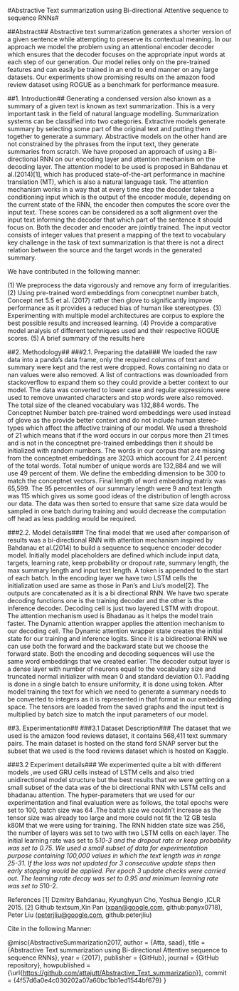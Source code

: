 #Abstractive Text summarization using Bi-directional Attentive sequence to sequence RNNs#

##Abstract##
Abstractive text summarization generates a shorter version of a given sentence while attempting to preserve its contextual meaning. In our approach we model the problem using an attentional encoder decoder which ensures that the decoder focuses on the appropriate input words at each step of our generation. Our model relies only on the pre-trained features and can easily be trained in an end to end manner on any large datasets. Our experiments show promising results on the amazon food review dataset using ROGUE as a benchmark for performance measure. 

##1. Introduction##
	Generating a condensed version also known as a summary of a given text is known as text summarization. This is a very important task in the field of natural language modelling. Summarization systems can be classified into two categories. Extractive models generate summary by selecting some part of the original text and putting them together to generate a summary. Abstractive models on the other hand are not constrained by the phrases from the input text, they generate summaries from scratch.
We have proposed an approach of using a Bi-directional RNN on our encoding layer and attention mechanism on the decoding layer. The attention model to be used is proposed in Bahdanau et al.(2014)[1], which has produced state-of-the-art performance in machine translation (MT), which is also a natural language task.
	The attention mechanism works in a way that at every time step the decoder takes a conditioning input which is the output of the encoder module, depending on the current state of the RNN, the encoder then computes the score over the input text. These scores can be considered as a soft alignment over the input text informing the decoder that which part of the sentence it should focus on. Both the decoder and encoder are jointly trained. The input vector consists of integer values that present a mapping of the text to vocabulary key challenge in the task of text summarization is that there is not a direct relation between the source and the target words in the generated summary. 

We have contributed in the following manner:

(1)	We preprocess the data vigorously and remove any form of irregularities.
(2)	Using pre-trained word embeddings from conecptnet number batch, Concept net 5.5 et al. (2017) rather then glove to significantly improve performance as it provides a reduced bias of human like stereotypes.
(3)	Experimenting with multiple model architectures are corpus to explore the best possible results and increased learning. 
(4)	Provide a comparative model analysis of different techniques used and their respective ROGUE scores.
(5)	A brief summary of the results here

##2. Methodology##
###2.1. Preparing the data###
	We loaded the raw data into a panda’s data frame, only the required columns of text and summary were kept and the rest were dropped. Rows containing no data or nan values were also removed. A list of contractions was downloaded from stackoverflow to expand them so they could provide a better context to our model. The data was converted to lower case and regular expressions were used to remove unwanted characters and stop words were also removed. The total size of the cleaned vocabulary was 132,884 words. The Conceptnet Number batch pre-trained word embeddings were used instead of glove as the provide better context and do not include human stereo-types which affect the affective training of our model. We used a threshold of 21 which means that if the word occurs in our corpus more then 21 times and is not in the conceptnet pre-trained embeddings then it should be initialized with random numbers. The words in our corpus that are missing from the conceptnet embeddings are 3203 which account for 2.41 percent of the total words. Total number of unique words are 132,884 and we will use 49 percent of them. We define the embedding dimension to be 300 to match the conceptnet vectors. Final length of word embedding matrix was 65,599. The 95 percentiles of our summary length were 9 and text length was 115 which gives us some good ideas of the distribution of length across our data. The data was then sorted to ensure that same size data would be sampled in one batch during training and would decrease the computation off head as less padding would be required.

###2.2. Model details###
The final model that we used after comparison of results was a bi-directional RNN with attention mechanism inspired by Bahdanau et al.(2014) to build a sequence to sequence encoder decoder model. Initially model placeholders are defined which include input data, targets, learning rate, keep probability or dropout rate, summary length, the max summary length and input text length. A <GO> token is appended to the start of each batch. In the encoding layer we have two LSTM cells the initialization used are same as those in Pan’s and Liu’s model[2]. The outputs are concatenated as it is a bi directional RNN. We have two sperate decoding functions one is the training decoder and the other is the inference decoder. Decoding cell is just two layered LSTM with dropout. The attention mechanism used is Bhadanau as it helps the model train faster. The Dynamic attention wrapper applies the attention mechanism to our decoding cell. The Dynamic 
attention wrapper state creates the initial state for our training and inference logits. Since it is a bidirectional RNN we can use both the forward and the backward state but we choose the forward state. Both the encoding and decoding sequences will use the same word embeddings that we created earlier. The decoder output layer is a dense layer with number of neurons equal to the vocabulary size and truncated normal initializer with mean 0 and standard deviation 0.1. Padding is done in a single batch to ensure uniformity, it is done using <PAD> token. After model training the text for which we need to generate a summary needs to be converted to integers as it is represented in that format in our embedding space. The tensors are loaded from the saved graphs and the input text is multiplied by batch size to match the input parameters of our model.

##3. Experimentation##
###3.1 Dataset Description###
	The dataset that we used is the amazon food reviews dataset, it contains 568,411 text summary pairs. The main dataset is hosted on the stand ford SNAP server but the subset that we used is the food reviews dataset which is hosted on Kaggle.

###3.2 Experiment details###
	We experimented quite a bit with different models ,we used GRU cells instead of LSTM cells and also tried unidirectional model structure but the best results that we were getting on a small subset of the data was of the bi directional RNN with LSTM cells and bhadanau attention.
  The hyper-parameters that we used for our experimentation and final evaluation were as follows, the total epochs were set to 100, batch size was 64 .The batch size we couldn’t increase as the tensor size was already too large and more could not fit the 12 GB tesla k80M that we were using for training. The RNN hidden state size was 256, the number of layers was set to two with two LSTM cells on each layer. The initial learning rate was set to 5*10-3 and the dropout rate or keep probability was set to 0.75. We used a small subset of data for experimentation purpose containing 100,000 values in which the text length was in range 25-31. If the loss was not updated for 3 consecutive update steps then early stopping would be applied. Per epoch 3 update checks were carried out. The learning rate decay was set to 0.95 and minimum learning rate was set to 5*10-2.
  
References
[1]	Dzmitry Bahdanau, Kyunghyun Cho, Yoshua Bengio ,ICLR 2015.
[2] Github textsum,Xin Pan (xpan@google.com, github:panyx0718), Peter Liu (peterjliu@google.com, github:peterjliu)

Cite in the following Manner: 

@misc{AbstractiveSummarization2017,
  author = {Atta, saad},
  title = {Abstractive Text summarization using Bi-directional Attentive sequence to sequence RNNs},
  year = {2017},
  publisher = {GitHub},
  journal = {GitHub repository},
  howpublished = {\url{https://github.com/attajutt/Abstractive_Text_summarization}},
  commit = {4f57d6a0e4c030202a07a60bc1bb1ed1544bf679}
}
